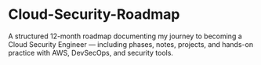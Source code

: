 # Cloud-Security-Roadmap
A structured 12-month roadmap documenting my journey to becoming a Cloud Security Engineer — including phases, notes, projects, and hands-on practice with AWS, DevSecOps, and security tools.
